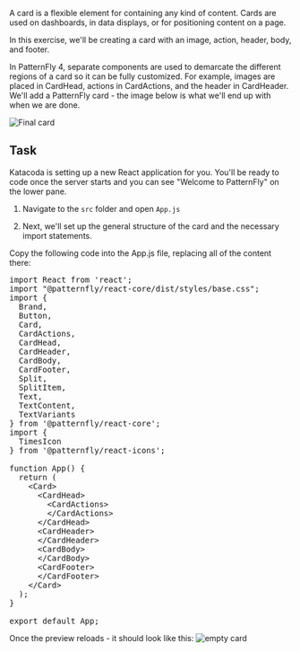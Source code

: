 A card is a flexible element for containing any kind of content. Cards are used on dashboards, in data displays, or for positioning content on a page.

In this exercise, we'll be creating a card with an image, action, header, body, and footer.

In PatternFly 4, separate components are used to demarcate the different regions of a card so it can be fully customized. For example, images are placed in CardHead, actions in CardActions, and the header in CardHeader.  We'll add a PatternFly card  - the image below is what we'll end up with when we are done.

![Final card](module-1/assets/step8.png)

## Task
Katacoda is setting up a new React application for you. You'll be ready to code once the server starts and you can see "Welcome to PatternFly" on the lower pane.

1) Navigate to the `src` folder and open `App.js`

2) Next, we'll set up the general structure of the card and the necessary import statements.

Copy the following code into the App.js file, replacing all of the content there:

<pre class="file" data-filename="App.js" data-target="replace">
import React from 'react';
import &quot;@patternfly/react-core/dist/styles/base.css&quot;;
import {
  Brand,
  Button,
  Card,
  CardActions,
  CardHead,
  CardHeader,
  CardBody,
  CardFooter,
  Split,
  SplitItem,
  Text,
  TextContent,
  TextVariants
} from '@patternfly/react-core';
import {
  TimesIcon
} from '@patternfly/react-icons';

function App() {
  return (
    &lt;Card&gt;
      &lt;CardHead&gt;
        &lt;CardActions&gt;
        &lt;/CardActions&gt;
      &lt;/CardHead&gt;
      &lt;CardHeader&gt;
      &lt;/CardHeader&gt;
      &lt;CardBody&gt;
      &lt;/CardBody&gt;
      &lt;CardFooter&gt;
      &lt;/CardFooter&gt;
    &lt;/Card&gt;
  );
}

export default App;
</pre>

Once the preview reloads - it should look like this:
<img src="module-1/assets/empty_card.png" alt="empty card" style="border: 1px solid #fff, box-shadow: 5px 10px #888888;" />
